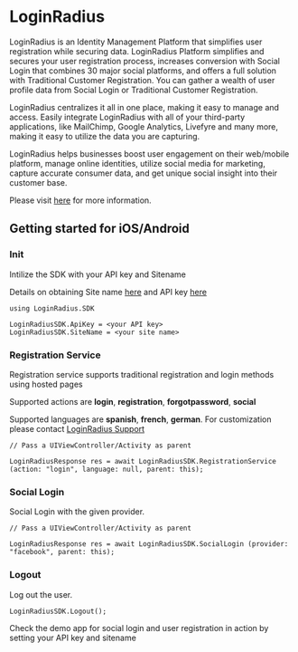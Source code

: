 # LoginRadius

LoginRadius is an Identity Management Platform that simplifies user registration while securing data. LoginRadius Platform simplifies and secures your user registration process, increases conversion with Social Login that combines 30 major social platforms, and offers a full solution with Traditional Customer Registration. You can gather a wealth of user profile data from Social Login or Traditional Customer Registration.

LoginRadius centralizes it all in one place, making it easy to manage and access. Easily integrate LoginRadius with all of your third-party applications, like MailChimp, Google Analytics, Livefyre and many more, making it easy to utilize the data you are capturing.

LoginRadius helps businesses boost user engagement on their web/mobile platform, manage online identities, utilize social media for marketing, capture accurate consumer data, and get unique social insight into their customer base.

Please visit [here](http://www.loginradius.com/) for more information.

## Getting started for iOS/Android

### Init
Intilize the SDK with your API key and Sitename

Details on obtaining Site name [here](http://support.loginradius.com/hc/en-us/articles/204614109-How-do-I-get-my-LoginRadius-Site-Name-) and API key [here](http://apidocs.loginradius.com/docs/get-api-key-and-secret)

```
using LoginRadius.SDK

LoginRadiusSDK.ApiKey = <your API key>
LoginRadiusSDK.SiteName = <your site name>
```

### Registration Service

Registration service supports traditional registration and login methods using hosted pages

Supported actions are __login__, __registration__, __forgotpassword__, __social__

Supported languages are __spanish__, __french__, __german__. For customization please contact [LoginRadius Support](http://support.loginradius.com/hc/en-us/requests/new)

```
// Pass a UIViewController/Activity as parent

LoginRadiusResponse res = await LoginRadiusSDK.RegistrationService (action: "login", language: null, parent: this);

```

### Social Login

Social Login with the given provider.

```
// Pass a UIViewController/Activity as parent

LoginRadiusResponse res = await LoginRadiusSDK.SocialLogin (provider: "facebook", parent: this);

```

### Logout
Log out the user.

```
LoginRadiusSDK.Logout();

```

Check the demo app for social login and user registration in action by setting your API key and sitename